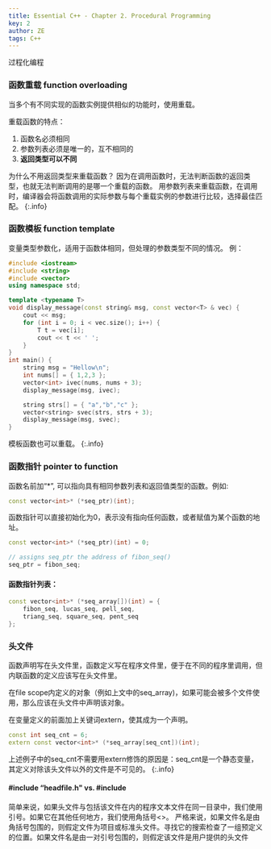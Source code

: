 ```yaml
---
title: Essential C++ - Chapter 2. Procedural Programming
key: 2
author: ZE
tags: C++
---
```

过程化编程
<!--more-->

### **函数重载 function overloading**
当多个有不同实现的函数实例提供相似的功能时，使用重载。

重载函数的特点：
1. 函数名必须相同
2. 参数列表必须是唯一的，互不相同的
3. **返回类型可以不同**

为什么不用返回类型来重载函数？
因为在调用函数时，无法判断函数的返回类型，也就无法判断调用的是哪一个重载的函数。
用参数列表来重载函数，在调用时，编译器会将函数调用的实际参数与每个重载实例的参数进行比较，选择最佳匹配。
{:.info}

### **函数模板 function template**
变量类型参数化，适用于函数体相同，但处理的参数类型不同的情况。
例：
~~~cpp
#include <iostream>
#include <string>
#include <vector>
using namespace std;

template <typename T> 
void display_message(const string& msg, const vector<T> & vec) {
    cout << msg;
    for (int i = 0; i < vec.size(); i++) {
        T t = vec[i];
        cout << t << ' ';
    }
}
int main() {
    string msg = "Hellow\n";
    int nums[] = { 1,2,3 };
    vector<int> ivec(nums, nums + 3);
    display_message(msg, ivec);

    string strs[] = { "a","b","c" };
    vector<string> svec(strs, strs + 3);
    display_message(msg, svec);
}
~~~

模板函数也可以重载。
{:.info}

### **函数指针 pointer to function**

函数名前加“*”, 可以指向具有相同参数列表和返回值类型的函数。例如:
~~~cpp
const vector<int>* (*seq_ptr)(int);
~~~

函数指针可以直接初始化为0，表示没有指向任何函数，或者赋值为某个函数的地址。
~~~cpp
const vector<int>* (*seq_ptr)(int) = 0;

// assigns seq_ptr the address of fibon_seq()
seq_ptr = fibon_seq;
~~~

#### 函数指针列表：
~~~cpp
const vector<int>* (*seq_array[])(int) = { 
    fibon_seq, lucas_seq, pell_seq, 
    triang_seq, square_seq, pent_seq 
};
~~~

### **头文件**

函数声明写在头文件里，函数定义写在程序文件里，便于在不同的程序里调用，但内联函数的定义应该写在头文件里。

在file scope内定义的对象（例如上文中的seq_array)，如果可能会被多个文件使用，那么应该在头文件中声明该对象。

在变量定义的前面加上关键词extern，使其成为一个声明。

~~~cpp
const int seq_cnt = 6;
extern const vector<int>* (*seq_array[seq_cnt])(int);
~~~

上述例子中的seq_cnt不需要用extern修饰的原因是：seq_cnt是一个静态变量，其定义对除该头文件以外的文件是不可见的。
{:.info}

#### #include “headfile.h" **vs.** #include <headfile>

简单来说，如果头文件与包括该文件在内的程序文本文件在同一目录中，我们使用引号。如果它在其他任何地方，我们使用角括号<>。
严格来说，如果文件名是由角括号包围的，则假定文件为项目或标准头文件。寻找它的搜索检查了一组预定义的位置。如果文件名是由一对引号包围的，则假定该文件是用户提供的头文件

